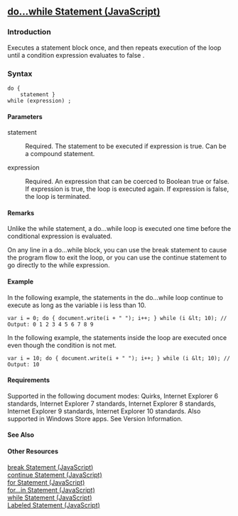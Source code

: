 ## [do...while Statement (JavaScript)](do_while-Statement.html)

### Introduction 

 Executes a statement block once, and then repeats execution of the loop until a condition expression evaluates to false .

### Syntax 

```
do { 
	statement } 
while (expression) ;
```

#### Parameters 

<div id="sectionSection0" class="section" name="collapseableSection" style="" expanded="true">
  <dl class="authored">
    <dt>
      <span class="parameter" sdata="paramReference" xmlns:util="util">statement</span>
    </dt>
    <dd>
      <p xmlns:util="util">
        Required. The statement to be executed if <span class="parameter" sdata="paramReference">expression</span> is <span sdata="langKeyword" value="true"><span class="keyword">true</span></span>.
        Can be a compound statement.
      </p>
    </dd>
    <dt>
      <span class="parameter" sdata="paramReference" xmlns:util="util">expression</span>
    </dt>
    <dd>
      <p xmlns:util="util">
        Required. An expression that can be coerced to Boolean <span sdata="langKeyword" value="true"><span class="keyword">true</span></span> or <span sdata="langKeyword" value="false"><span class=
        "keyword">false</span></span>. If <span class="parameter" sdata="paramReference">expression</span> is <span sdata="langKeyword" value="true"><span class="keyword">true</span></span>, the loop
        is executed again. If <span class="parameter" sdata="paramReference">expression</span> is <span sdata="langKeyword" value="false"><span class="keyword">false</span></span>, the loop is
        terminated.
      </p>
    </dd>
  </dl>
</div>

#### Remarks 

<div id="languageReferenceRemarksSection" class="section" name="collapseableSection" style="">
  <p xmlns:util="util">
    Unlike the <span sdata="langKeyword" value="while"><span class="keyword">while</span></span> statement, a <span sdata="langKeyword" value="do...while"><span class=
    "keyword">do...while</span></span> loop is executed one time before the conditional expression is evaluated.
  </p>
  <p xmlns:util="util">
    On any line in a <span sdata="langKeyword" value="do&#8230;while"><span class="keyword">do&#8230;while</span></span> block, you can use the <span sdata="langKeyword" value="break"><span class=
    "keyword">break</span></span> statement to cause the program flow to exit the loop, or you can use the <span sdata="langKeyword" value="continue"><span class="keyword">continue</span></span>
    statement to go directly to the <span sdata="langKeyword" value="while"><span class="keyword">while</span></span> expression.
  </p>
</div>

#### Example 

<p xmlns:util="util">
  In the following example, the statements in the <span sdata="langKeyword" value="do...while"><span class="keyword">do...while</span></span> loop continue to execute as long as the variable
  <span class="code">i</span> is less than 10.
</p>

```
var i = 0; do { document.write(i + " "); i++; } while (i &lt; 10); // Output: 0 1 2 3 4 5 6 7 8 9
```

<p xmlns:util="util">
  In the following example, the statements inside the loop are executed once even though the condition is not met.
</p>

```
var i = 10; do { document.write(i + " "); i++; } while (i &lt; 10); // Output: 10
```

#### Requirements 

<div id="requirementsTitleSection" class="section" name="collapseableSection" style="">
  <p xmlns:util="util"></p>
  <p>
    Supported in the following document modes: Quirks, Internet Explorer 6 standards, Internet Explorer 7 standards, Internet Explorer 8 standards, Internet Explorer 9 standards, Internet Explorer 10
    standards. Also supported in Windows Store apps. See Version Information.
  </p>
</div>

#### See Also 

<div id="seeAlsoSection" class="section" name="collapseableSection" style="">
  <h4 class="subHeading">
    Other Resources
  </h4>
  <div class="seeAlsoStyle">
    <span sdata="link" xmlns:util="util"><a href="5be0f2a8-5fe7-4a6c-89af-ca20a925ce87.htm">break Statement (JavaScript)</a></span>
  </div>
  <div class="seeAlsoStyle">
    <span sdata="link" xmlns:util="util"><a href="f8a30d9f-e2de-4e1f-8668-4e4cf95f7df9.htm">continue Statement (JavaScript)</a></span>
  </div>
  <div class="seeAlsoStyle">
    <span sdata="link" xmlns:util="util"><a href="bae0ec40-152e-43f3-969b-3696489ec5c4.htm">for Statement (JavaScript)</a></span>
  </div>
  <div class="seeAlsoStyle">
    <span sdata="link" xmlns:util="util"><a href="1b51a0ce-89f7-4a69-88ed-017b47dc398f.htm">for...in Statement (JavaScript)</a></span>
  </div>
  <div class="seeAlsoStyle">
    <span sdata="link" xmlns:util="util"><a href="d63777cf-0e1a-4555-8d3a-334381001f48.htm">while Statement (JavaScript)</a></span>
  </div>
  <div class="seeAlsoStyle">
    <span sdata="link" xmlns:util="util"><a href="019f898e-9e27-4be4-a22f-c5927c7fcae2.htm">Labeled Statement (JavaScript)</a></span>
  </div>
</div>

